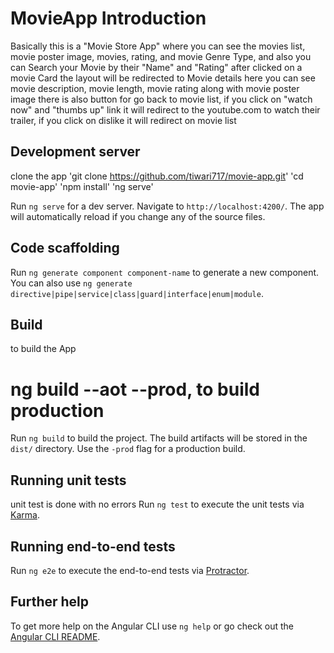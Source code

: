 # MovieApp Introduction

Basically this is a "Movie Store App" where you can see the movies list, movie poster image, movies, rating, and movie Genre Type,
and also you can Search your Movie by their "Name" and "Rating"
after clicked on a movie Card the layout will be redirected to Movie details
here you can see movie description, movie length, movie rating along with movie poster image
there is also button for go back to movie list,
if you click on "watch now" and "thumbs up" link it will redirect to the youtube.com to watch their trailer,
if you click on dislike it will redirect on movie list

## Development server
clone the app  'git clone https://github.com/tiwari717/movie-app.git'
'cd movie-app'
'npm install'
'ng serve'

Run `ng serve` for a dev server. Navigate to `http://localhost:4200/`. The app will automatically reload if you change any of the source files.

## Code scaffolding

Run `ng generate component component-name` to generate a new component. You can also use `ng generate directive|pipe|service|class|guard|interface|enum|module`.

## Build
to build the App
# ng build --aot --prod, to build production
Run `ng build` to build the project. The build artifacts will be stored in the `dist/` directory. Use the `-prod` flag for a production build.

## Running unit tests
unit test is done with no errors
Run `ng test` to execute the unit tests via [Karma](https://karma-runner.github.io).

## Running end-to-end tests

Run `ng e2e` to execute the end-to-end tests via [Protractor](http://www.protractortest.org/).

## Further help

To get more help on the Angular CLI use `ng help` or go check out the [Angular CLI README](https://github.com/tiwari717/movie-app.git/master/README.md).
